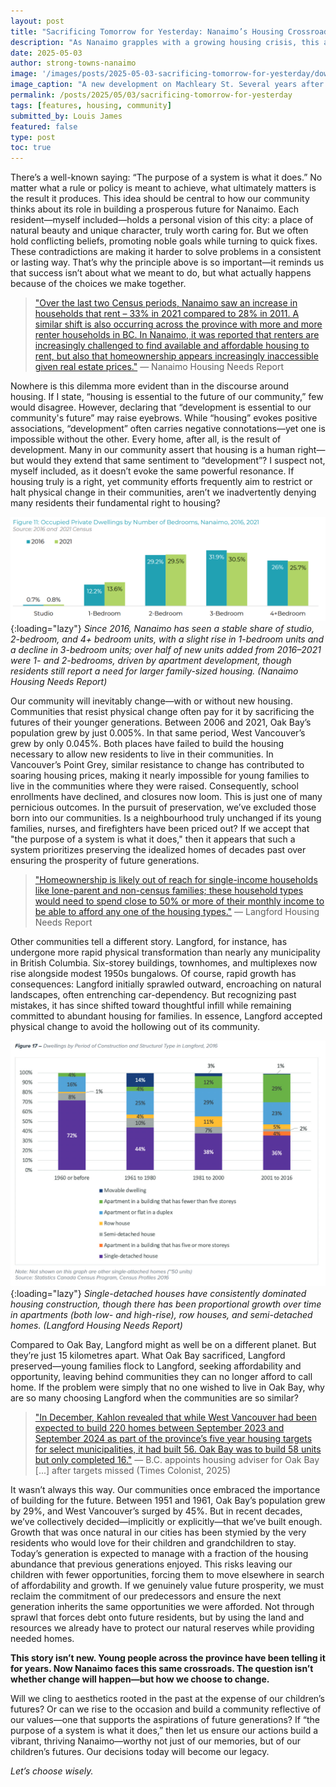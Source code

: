```yaml
---
layout: post
title: "Sacrificing Tomorrow for Yesterday: Nanaimo’s Housing Crossroads"
description: "As Nanaimo grapples with a growing housing crisis, this article challenges us to confront the contradictions between our values and our actions—asking whether we’re building a future for our children or preserving the past at their expense."
date: 2025-05-03
author: strong-towns-nanaimo
image: '/images/posts/2025-05-03-sacrificing-tomorrow-for-yesterday/downtown-nanaimo-development.jpg'
image_caption: "A new development on Machleary St. Several years after a contested housing proposal was voted down, construction has begun to erect a 145-unit seniors’ housing project."
permalink: /posts/2025/05/03/sacrificing-tomorrow-for-yesterday
tags: [features, housing, community]
submitted_by: Louis James
featured: false
type: post
toc: true
---
```


There’s a well-known saying: “The purpose of a system is what it does.” No matter what a rule or policy is meant to achieve, what ultimately matters is the result it produces. This idea should be central to how our community thinks about its role in building a prosperous future for Nanaimo. Each resident—myself included—holds a personal vision of this city: a place of natural beauty and unique character, truly worth caring for. But we often hold conflicting beliefs, promoting noble goals while turning to quick fixes. These contradictions are making it harder to solve problems in a consistent or lasting way. That’s why the principle above is so important—it reminds us that success isn’t about what we meant to do, but what actually happens because of the choices we make together.

> ["Over the last two Census periods, Nanaimo saw an increase in households that rent – 33% in 2021 compared to 28% in 2011. A similar shift is also occurring across the province with more and more renter households in BC. In Nanaimo, it was reported that renters are increasingly challenged to find available and affordable housing to rent, but also that homeownership appears increasingly inaccessible given real estate prices."](https://www.nanaimo.ca/docs/property-development/housing-needs-report-may-2023.pdf) — Nanaimo Housing Needs Report

Nowhere is this dilemma more evident than in the discourse around housing. If I state, “housing is essential to the future of our community,” few would disagree. However, declaring that “development is essential to our community's future” may raise eyebrows. While “housing” evokes positive associations, “development” often carries negative connotations—yet one is impossible without the other. Every home, after all, is the result of development. Many in our community assert that housing is a human right—but would they extend that same sentiment to “development”? I suspect not, myself included, as it doesn’t evoke the same powerful resonance. If housing truly is a right, yet community efforts frequently aim to restrict or halt physical change in their communities, aren’t we inadvertently denying many residents their fundamental right to housing?

![Since 2016, Nanaimo has seen a stable share of studio, 2-bedroom, and 4+ bedroom units, with a slight rise in 1-bedroom units and a decline in 3-bedroom units; over half of new units added from 2016–2021 were 1- and 2-bedrooms, driven by apartment development, though residents still report a need for larger family-sized housing. (Nanaimo Housing Needs Report)](/images/posts/2025-05-03-sacrificing-tomorrow-for-yesterday/nanaimo-housing-needs-report-occupied-private-dwellings.png){:loading="lazy"}
*Since 2016, Nanaimo has seen a stable share of studio, 2-bedroom, and 4+ bedroom units, with a slight rise in 1-bedroom units and a decline in 3-bedroom units; over half of new units added from 2016–2021 were 1- and 2-bedrooms, driven by apartment development, though residents still report a need for larger family-sized housing. (Nanaimo Housing Needs Report)*

Our community will inevitably change—with or without new housing. Communities that resist physical change often pay for it by sacrificing the futures of their younger generations. Between 2006 and 2021, Oak Bay’s population grew by just 0.005%. In that same period, West Vancouver’s grew by only 0.045%. Both places have failed to build the housing necessary to allow new residents to live in their communities. In Vancouver’s Point Grey, similar resistance to change has contributed to soaring housing prices, making it nearly impossible for young families to live in the communities where they were raised. Consequently, school enrollments have declined, and closures now loom. This is just one of many pernicious outcomes. In the pursuit of preservation, we’ve excluded those born into our communities. Is a neighbourhood truly unchanged if its young families, nurses, and firefighters have been priced out? If we accept that "the purpose of a system is what it does," then it appears that such a system prioritizes preserving the idealized homes of decades past over ensuring the prosperity of future generations.

> ["Homeownership is likely out of reach for single-income households like lone-parent and non-census families; these household types would need to spend close to 50% or more of their monthly income to be able to afford any one of the housing types."](https://langford.ca/wp-content/uploads/2021/06/Housing-Needs-Report-2020.pdf) — Langford Housing Needs Report

Other communities tell a different story. Langford, for instance, has undergone more rapid physical transformation than nearly any municipality in British Columbia. Six-storey buildings, townhomes, and multiplexes now rise alongside modest 1950s bungalows. Of course, rapid growth has consequences: Langford initially sprawled outward, encroaching on natural landscapes, often entrenching car-dependency. But recognizing past mistakes, it has since shifted toward thoughtful infill while remaining committed to abundant housing for families. In essence, Langford accepted physical change to avoid the hollowing out of its community.

![Single-detached houses have consistently dominated housing construction, though there has been proportional growth over time in apartments (both low- and high-rise), row houses, and semi-detached homes. (Langford Housing Needs Report)](/images/posts/2025-05-03-sacrificing-tomorrow-for-yesterday/langford-housing-needs-report-dwellings-by-construction.png){:loading="lazy"}
*Single-detached houses have consistently dominated housing construction, though there has been proportional growth over time in apartments (both low- and high-rise), row houses, and semi-detached homes. (Langford Housing Needs Report)*

Compared to Oak Bay, Langford might as well be on a different planet. But they’re just 15 kilometres apart. What Oak Bay sacrificed, Langford preserved—young families flock to Langford, seeking affordability and opportunity, leaving behind communities they can no longer afford to call home. If the problem were simply that no one wished to live in Oak Bay, why are so many choosing Langford when the communities are so similar?

> ["In December, Kahlon revealed that while West Vancouver had been expected to build 220 homes between September 2023 and September 2024 as part of the province’s five year housing targets for select municipalities, it had built 56. Oak Bay was to build 58 units but only completed 16."](https://www.timescolonist.com/local-news/bc-appoints-housing-advisers-for-oak-bay-and-west-vancouver-after-targets-missed-10160109) — B.C. appoints housing adviser for Oak Bay [...] after targets missed (Times Colonist, 2025)

It wasn’t always this way. Our communities once embraced the importance of building for the future. Between 1951 and 1961, Oak Bay’s population grew by 29%, and West Vancouver’s surged by 45%. But in recent decades, we’ve collectively decided—implicitly or explicitly—that we’ve built enough. Growth that was once natural in our cities has been stymied by the very residents who would love for their children and grandchildren to stay. Today’s generation is expected to manage with a fraction of the housing abundance that previous generations enjoyed. This risks leaving our children with fewer opportunities, forcing them to move elsewhere in search of affordability and growth. If we genuinely value future prosperity, we must reclaim the commitment of our predecessors and ensure the next generation inherits the same opportunities we were afforded. Not through sprawl that forces debt onto future residents, but by using the land and resources we already have to protect our natural reserves while providing needed homes. 

**This story isn’t new. Young people across the province have been telling it for years. Now Nanaimo faces this same crossroads. The question isn’t whether change will happen—but how we choose to change.**

Will we cling to aesthetics rooted in the past at the expense of our children’s futures? Or can we rise to the occasion and build a community reflective of our values—one that supports the aspirations of future generations? If “the purpose of a system is what it does,” then let us ensure our actions build a vibrant, thriving Nanaimo—worthy not just of our memories, but of our children’s futures. Our decisions today will become our legacy. 

_Let’s choose wisely._
